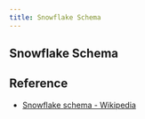 ```yaml
---
title: Snowflake Schema
---
```


## Snowflake Schema



## Reference
- [Snowflake schema \- Wikipedia](https://en.wikipedia.org/wiki/Snowflake_schema#:~:text=In%20computing%2C%20a%20snowflake%20schema,are%20connected%20to%20multiple%20dimensions.)
